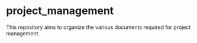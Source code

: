 # project_management
This repository aims to organize the various documents required for project management.
